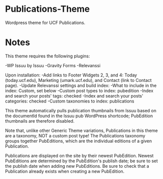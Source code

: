 Publications-Theme
=============

Wordpress theme for UCF Publications.

Notes
=============
This theme requires the following plugins:

-WP Issuu by Issuu
-Gravity Forms
-Relevanssi

Upon installation:
-Add links to Footer Widgets 2, 3, and 4: Today (today.ucf.edu), Marketing (umark.ucf.edu), and Contact (link to Contact page).
-Update Relevanssi settings and build index:
	-What to include in the index:  Custom, set below
	-Custom post types to index:  pubedition
	-Index and search your posts' tags:  checked
	-Index and search your posts' categories:  checked
	-Custom taxonomies to index:  publications

This theme automatically pulls publication thumbnails from Issuu based on the documentId found in the Issuu pub WordPress shortcode; PubEdition thumbnails are therefore disabled.

Note that, unlike other Generic Theme variations, Publications in this theme are a taxonomy, NOT a custom post type!  The Publications taxonomy groups together PubEditions, which are the individual editions of a given Publication.

Publications are displayed on the site by their newest PubEdition.  Newest PubEditions are determined by the PubEdition's publish date; be sure to set the publish date when adding new PubEditions.  Be sure to check that a Publication already exists when creating a new PubEdition.